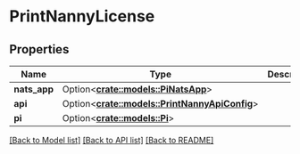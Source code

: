 # PrintNannyLicense

## Properties

Name | Type | Description | Notes
------------ | ------------- | ------------- | -------------
**nats_app** | Option<[**crate::models::PiNatsApp**](PiNatsApp.md)> |  | [readonly]
**api** | Option<[**crate::models::PrintNannyApiConfig**](PrintNannyApiConfig.md)> |  | [readonly]
**pi** | Option<[**crate::models::Pi**](Pi.md)> |  | [readonly]

[[Back to Model list]](../README.md#documentation-for-models) [[Back to API list]](../README.md#documentation-for-api-endpoints) [[Back to README]](../README.md)


